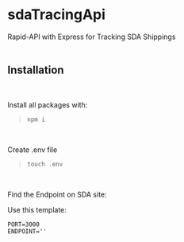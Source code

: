 # sdaTracingApi
Rapid-API with Express for Tracking SDA Shippings
<br /><br />

## Installation

<br />

Install all packages with:
>`npm i`

<br />

Create .env file
>`touch .env`

<br />

Find the Endpoint on SDA site:


Use this template:
```
PORT=3000
ENDPOINT=''
```

